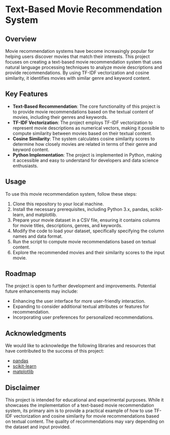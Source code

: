 # Text-Based Movie Recommendation System

## Overview
Movie recommendation systems have become increasingly popular for helping users discover movies that match their interests. This project focuses on creating a text-based movie recommendation system that uses natural language processing techniques to analyze movie descriptions and provide recommendations. By using TF-IDF vectorization and cosine similarity, it identifies movies with similar genre and keyword content.

## Key Features
- **Text-Based Recommendation**: The core functionality of this project is to provide movie recommendations based on the textual content of movies, including their genres and keywords.
- **TF-IDF Vectorization**: The project employs TF-IDF vectorization to represent movie descriptions as numerical vectors, making it possible to compute similarity between movies based on their textual content.
- **Cosine Similarity**: The system calculates cosine similarity scores to determine how closely movies are related in terms of their genre and keyword content.
- **Python Implementation**: The project is implemented in Python, making it accessible and easy to understand for developers and data science enthusiasts.

## Usage
To use this movie recommendation system, follow these steps:
1. Clone this repository to your local machine.
2. Install the necessary prerequisites, including Python 3.x, pandas, scikit-learn, and matplotlib.
3. Prepare your movie dataset in a CSV file, ensuring it contains columns for movie titles, descriptions, genres, and keywords.
4. Modify the code to load your dataset, specifically specifying the column names and data format.
5. Run the script to compute movie recommendations based on textual content.
6. Explore the recommended movies and their similarity scores to the input movie.

## Roadmap
The project is open to further development and improvements. Potential future enhancements may include:
- Enhancing the user interface for more user-friendly interaction.
- Expanding to consider additional textual attributes or features for recommendation.
- Incorporating user preferences for personalized recommendations.

## Acknowledgments
We would like to acknowledge the following libraries and resources that have contributed to the success of this project:
- [pandas](https://pandas.pydata.org/)
- [scikit-learn](https://scikit-learn.org/)
- [matplotlib](https://matplotlib.org/)

## Disclaimer
This project is intended for educational and experimental purposes. While it showcases the implementation of a text-based movie recommendation system, its primary aim is to provide a practical example of how to use TF-IDF vectorization and cosine similarity for movie recommendations based on textual content. The quality of recommendations may vary depending on the dataset and input provided.
